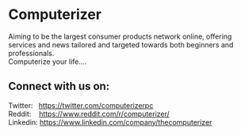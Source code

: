 # Computerizer

Aiming to be the largest consumer products network online, offering services and news tailored and targeted towards both beginners and professionals.  
Computerize your life....


## Connect with us on: 

Twitter: &nbsp;&nbsp;<https://twitter.com/computerizerpc>  
Reddit: &nbsp;&nbsp;&nbsp;<https://www.reddit.com/r/computerizer/>  
Linkedin: <https://www.linkedin.com/company/thecomputerizer>
